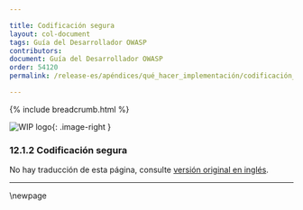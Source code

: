 ```yaml
---

title: Codificación segura
layout: col-document
tags: Guía del Desarrollador OWASP
contributors:
document: Guía del Desarrollador OWASP
order: 54120
permalink: /release-es/apéndices/qué_hacer_implementación/codificación_segura/

---
```


{% include breadcrumb.html %}

<style type="text/css">
.image-right {
  height: 180px;
  display: block;
  margin-left: auto;
  margin-right: auto;
  float: right;
}
</style>

![WIP logo](../../../../assets/images/dg_wip.png "Trabajo en curso"){: .image-right }

### 12.1.2 Codificación segura

No hay traducción de esta página, consulte [versión original en inglés][release140102].

----

[release140102]: https://github.com/OWASP/www-project-developer-guide/blob/main/release/14-appendices/01-implementation-dos-donts/02-secure-coding.md

\newpage
